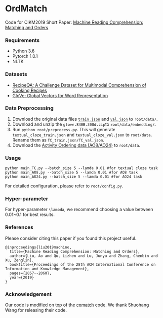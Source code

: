 # OrdMatch
Code for CIKM2019 Short Paper: [Machine Reading Comprehension: Matching and Orders](https://dl.acm.org/doi/abs/10.1145/3357384.3358139)


### Requirements
- Python 3.6
- Pytorch 1.0.1
- NLTK

### Datasets
- [RecipeQA: A Challenge Dataset for Multimodal Comprehension of Cooking Recipes](https://arxiv.org/abs/1809.00812)
- [GloVe: Global Vectors for Word Representation](http://nlp.stanford.edu/data/glove.840B.300d.zip)


### Data Preprocessing
1. Download the original data files [`train.json`](https://vision.cs.hacettepe.edu.tr/files/recipeqa/train.json) and [`val.json`](https://vision.cs.hacettepe.edu.tr/files/recipeqa/val.json) to `root/data/`.
2. Download and unzip the `glove.840B.300d.zip`to `root/data/embedding/`.
2. Run ```python root/preprocess.py```. This will generate `textual_cloze_train.json` and `textual_cloze_val.json` to `root/data`. Rename them as `TC_train.json/TC_val.json`.
3. Download the [Activity Ordering data (AO8/AO24)](https://drive.google.com/drive/folders/1D7r5laxXduwnBeN0DSFjqRl4BGyd3gzE?usp=sharing) to `root/data`.

### Usage
```
python main_TC.py --batch_size 5 --lamda 0.01 #for textual cloze task
python main_AO8.py --batch_size 5 --lamda 0.01 #for AO8 task
python main_AO24.py --batch_size 5 --lamda 0.01 #for AO24 task
```
For detailed configuration, please refer to `root/config.py`.

### Hyper-parameter
For hyper-parameter `\lambda`, we recommend choosing a value between 0.01~0.1 for best results.

### References
Please consider citing this paper if you found this project useful.

```
@inproceedings{liu2019machine,
  title={Machine Reading Comprehension: Matching and Orders},
  author={Liu, Ao and Qu, Lizhen and Lu, Junyu and Zhang, Chenbin and Xu, Zenglin},
  booktitle={Proceedings of the 28th ACM International Conference on Information and Knowledge Management},
  pages={2057--2060},
  year={2019}
}
```
### Acknowledgement
Our code is modified on top of the [comatch](https://github.com/shuohangwang/comatch) code. We thank Shuohang Wang for releasing their code.
